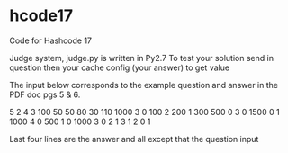 # hcode17
Code for Hashcode 17

Judge system, judge.py is written in Py2.7
To test your solution send in question then your cache config (your answer) to get value

The input below corresponds to the example question and answer in the PDF doc pgs 5 & 6.


5 2 4 3 100
50 50 80 30 110
1000 3
0 100
2 200
1 300
500 0
3 0 1500
0 1 1000
4 0 500
1 0 1000
3
0 2
1 3 1
2 0 1

Last four lines are the answer and all except that the question input
